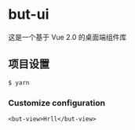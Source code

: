 # but-ui
这是一个基于 Vue 2.0 的桌面端组件库

## 项目设置
```bash
$ yarn
```

### Customize configuration

```vue
<but-view>Hrll</but-view>
```